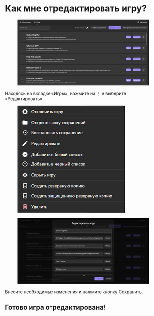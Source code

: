 # Как мне отредактировать игру?

<figure><img src=".gitbook/assets/image (33).png" alt=""><figcaption></figcaption></figure>

Находясь на вкладке «Игры», нажмите на ⋮ и выберите «Редактировать».

<div align="left"><figure><img src=".gitbook/assets/image (29).png" alt=""><figcaption></figcaption></figure></div>

<figure><img src=".gitbook/assets/image (35).png" alt=""><figcaption></figcaption></figure>

Внесите необходимые изменения и нажмите кнопку Сохранить.

## Готово игра отредактирована!
